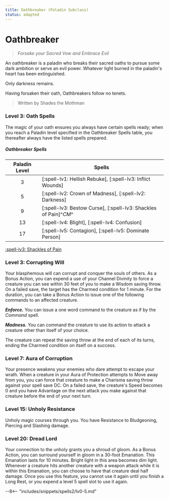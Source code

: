 ```yaml
---
title: Oathbreaker (Paladin Subclass)
status: adapted
---
```


# Oathbreaker

> *Forsake your Sacred Vow and Embrace Evil*

An oathbreaker is a paladin who breaks their sacred oaths to pursue some dark ambition or serve an evil power. Whatever light burned in the paladin's heart has been extinguished.

Only darkness remains.

Having forsaken their oath, Oathbreakers follow no tenets.

> Written by Shades the Mothman

### Level 3: Oath Spells
The magic of your oath ensures you always have certain spells ready; when you reach a Paladin level specified in the Oathbreaker Spells table, you thereafter always have the listed spells prepared.

##### Oathbreaker Spells

| Paladin Level | Spells |
|:-:|---|
| 3 | [:spell-lv1: Hellish Rebuke], [:spell-lv3: Inflict Wounds] |
| 5 | [:spell-lv2: Crown of Madness], [:spell-lv2: Darkness] |
| 9 | [:spell-lv3: Bestow Curse], [:spell-lv3: Shackles of Pain]^*CM*^ |
| 13 | [:spell-lv4: Blight], [:spell-lv4: Confusion] |
| 17 | [:spell-lv5: Contagion], [:spell-lv5: Dominate Person] |

[:spell-lv3: Shackles of Pain](../../spells/description/additional/homebrew/level-3.md#shackles-of-pain)

### Level 3: Corrupting Will

Your blasphemous will can corrupt and conquer the souls of others. As a Bonus Action, you can expend a use of your Channel Divinity to force a creature you can see within 30 feet of you to make a Wisdom saving throw. On a failed save, the target has the Charmed condition for 1 minute. For the duration, you can take a Bonus Action to issue one of the following commands to an affected creature.

***Enforce.*** You can issue a one word command to the creature as if by the *Command* spell.

***Madness.*** You can command the creature to use its action to attack a creature other than itself of your choice.

The creature can repeat the saving throw at the end of each of its turns, ending the Charmed condition on itself on a success.

### Level 7: Aura of Corruption

Your presence weakens your enemies who dare attempt to escape your wrath. When a creature in your Aura of Protection attempts to Move away from you, you can force that creature to make a Charisma saving throw against your spell save DC. On a failed save, the creature's Speed becomes 0 and you have Advantage on the next attack you make against that creature before the end of your next turn.

### Level 15: Unholy Resistance

Unholy magic courses through you. You have Resistance to Bludgeoning, Piercing and Slashing damage.

### Level 20: Dread Lord

Your connection to the unholy grants you a shroud of gloom. As a Bonus Action, you can surround yourself in gloom in a 30-foot Emanation. This Emanation lasts for 10 minutes. Bright light in this area becomes dim light. Whenever a creature hits another creature with a weapon attack while it is within this Emanation, you can choose to have that creature deal half damage. Once you use this feature, you cannot use it again until you finish a Long Rest, or you expend a level 5 spell slot to use it again.

--8<-- "includes/snippets/spells2/lv0-5.md"
